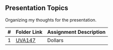 ## Presentation Topics

Organizing my thoughts for the presentation.

|  #  | Folder Link | Assignment Description |
| :-: | ----------- | ---------------------- |
| 1  |  [UVA147](https://onlinejudge.org/index.php?option=com_onlinejudge&Itemid=8&category=3&page=show_problem&problem=83)     |     Dollars      |
